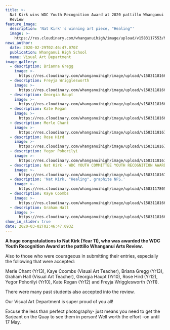 ```yaml
---
title: >-
  Nat Kirk wins WDC Youth Recognition Award at 2020 pattillo Whanganui Arts
  Review
feature_image:
  description: 'Nat Kirk''s winning art piece, "Healing"'
  image: >-
    https://res.cloudinary.com/whanganuihigh/image/upload/v1583117553/News/Nat_Kirks_Art_taken_by_Cat_Sleyer.jpg
news_author:
  date: 2020-02-29T02:46:47.070Z
  publication: Whanganui High School
  name: Visual Art Department
image_gallery:
  - description: Brianna Gregg
    image: >-
      https://res.cloudinary.com/whanganuihigh/image/upload/v1583118166/News/2020%20pattillo%20Whaganui%20Arts%20Review%2028.29%20Feb/Brianna_Gregg.jpg
  - description: Freyja Wrigglesworth
    image: >-
      https://res.cloudinary.com/whanganuihigh/image/upload/v1583118166/News/2020%20pattillo%20Whaganui%20Arts%20Review%2028.29%20Feb/Freyja_Wrigglesworth.jpg
  - description: Georgia Haupt
    image: >-
      https://res.cloudinary.com/whanganuihigh/image/upload/v1583118166/News/2020%20pattillo%20Whaganui%20Arts%20Review%2028.29%20Feb/Georgia_Haupt.jpg
  - description: Kate Regan
    image: >-
      https://res.cloudinary.com/whanganuihigh/image/upload/v1583118166/News/2020%20pattillo%20Whaganui%20Arts%20Review%2028.29%20Feb/Kate_Regan.jpg
  - description: Merle Chant
    image: >-
      https://res.cloudinary.com/whanganuihigh/image/upload/v1583118167/News/2020%20pattillo%20Whaganui%20Arts%20Review%2028.29%20Feb/Merle_Chant.jpg
  - description: Rose Hird
    image: >-
      https://res.cloudinary.com/whanganuihigh/image/upload/v1583118167/News/2020%20pattillo%20Whaganui%20Arts%20Review%2028.29%20Feb/Rose_Hird.jpg
  - description: Yegor Pohorilyi
    image: >-
      https://res.cloudinary.com/whanganuihigh/image/upload/v1583118167/News/2020%20pattillo%20Whaganui%20Arts%20Review%2028.29%20Feb/Yegor_Pohorilyi.jpg
  - description: Nat Kirk - WDC YOUTH COMMITTEE YOUTH RECOGNITION AWARD WINNER!
    image: >-
      https://res.cloudinary.com/whanganuihigh/image/upload/v1583118167/News/2020%20pattillo%20Whaganui%20Arts%20Review%2028.29%20Feb/Nat_Kirk_-_WDC_YOUTH_COMMITTEE_YOUTH_RECOGNITION_AWARD_WINNER.jpg
  - description: 'Nat Kirk, "Healing", graphite NFS.'
    image: >-
      https://res.cloudinary.com/whanganuihigh/image/upload/v1583117805/News/Nat_Kirks_part_of_2020_pattilo_Whanganui_Arts_Review._Art_taken_by_Cat_Sleyer.jpg
  - description: Kaye Coombs
    image: >-
      https://res.cloudinary.com/whanganuihigh/image/upload/v1583118166/News/2020%20pattillo%20Whaganui%20Arts%20Review%2028.29%20Feb/Kaye_Coombs.jpg
  - description: Graham Hall
    image: >-
      https://res.cloudinary.com/whanganuihigh/image/upload/v1583118166/News/2020%20pattillo%20Whaganui%20Arts%20Review%2028.29%20Feb/Graham_Hall.jpg
show_in_slider: true
date: 2020-03-02T02:46:47.093Z
---
```

**A huge congratulations to Nat Kirk (Year 11), who was awarded the WDC Youth Recognition Award at the pattillo Whanganui Arts Review.**

Also to those who were courageous in submitting their entries, especially the following that were accepted: 

Merle Chant (Yr13), Kaye Coombs (Visual Art Teacher), Briana Gregg (Yr13), Graham Hall (Visual Art Teacher), Georgia Haupt (Yr10), Rose Hird (Yr12), Yegor Pohorilyi (Yr10), Kate Regan (Yr12) and Freyja Wrigglesworth (Yr11).  

There were many past students also accepted into the review.  

Our Visual Art Department is super proud of you all!  

Excuse the less than perfect photography- just means you need to get the Sarjeant on the Quay to see them in person! Well worth the effort -on until 17 May.
